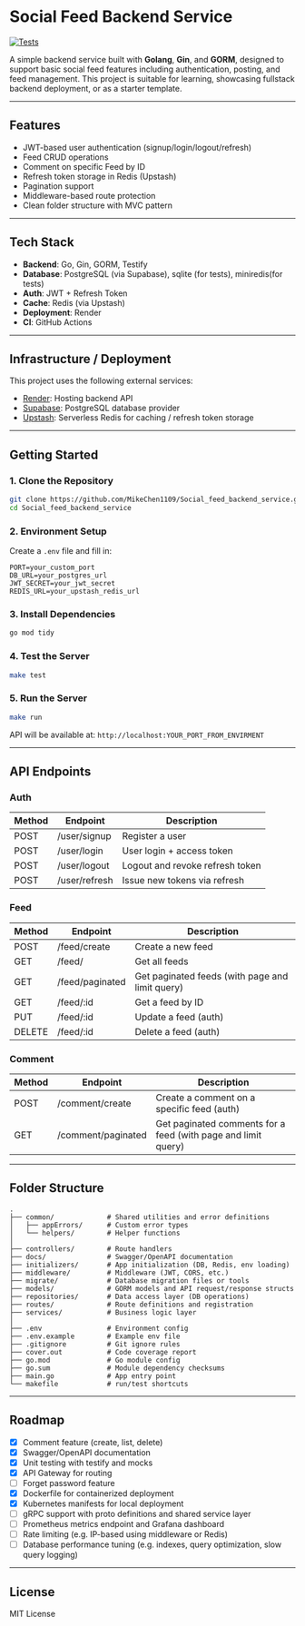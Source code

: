# Social Feed Backend Service

[![Tests](https://github.com/MikeChen1109/Social_feed_backend_service/actions/workflows/ci.yml/badge.svg)](https://github.com/MikeChen1109/Social_feed_backend_service/actions/workflows/ci.yml)


A simple backend service built with **Golang**, **Gin**, and **GORM**, designed to support basic social feed features including authentication, posting, and feed management. This project is suitable for learning, showcasing fullstack backend deployment, or as a starter template.

---

## Features

* JWT-based user authentication (signup/login/logout/refresh)
* Feed CRUD operations
* Comment on specific Feed by ID
* Refresh token storage in Redis (Upstash)
* Pagination support
* Middleware-based route protection
* Clean folder structure with MVC pattern

---

## Tech Stack

* **Backend**: Go, Gin, GORM, Testify
* **Database**: PostgreSQL (via Supabase), sqlite (for tests), miniredis(for tests)
* **Auth**: JWT + Refresh Token  
* **Cache**: Redis (via Upstash)
* **Deployment**: Render
* **CI**: GitHub Actions

---

## Infrastructure / Deployment

This project uses the following external services:

* [Render](https://render.com/): Hosting backend API
* [Supabase](https://supabase.com/): PostgreSQL database provider
* [Upstash](https://upstash.com/): Serverless Redis for caching / refresh token storage

---

## Getting Started

### 1. Clone the Repository

```bash
git clone https://github.com/MikeChen1109/Social_feed_backend_service.git
cd Social_feed_backend_service
```

### 2. Environment Setup

Create a `.env` file and fill in:

```env
PORT=your_custom_port
DB_URL=your_postgres_url
JWT_SECRET=your_jwt_secret
REDIS_URL=your_upstash_redis_url
```

### 3. Install Dependencies

```bash
go mod tidy
```

### 4. Test the Server

```bash
make test 
```

### 5. Run the Server

```bash
make run 
```

API will be available at: `http://localhost:YOUR_PORT_FROM_ENVIRMENT`

---

## API Endpoints

### Auth

| Method | Endpoint      | Description                     |
| ------ | ------------- | ------------------------------- |
| POST   | /user/signup  | Register a user                 |
| POST   | /user/login   | User login + access token       |
| POST   | /user/logout  | Logout and revoke refresh token |
| POST   | /user/refresh | Issue new tokens via refresh    |

### Feed

| Method | Endpoint     | Description          |
| ------ | ----------------- | ------------------------------------------------- |
| POST   | /feed/create      | Create a new feed                                 |
| GET    | /feed/            | Get all feeds                                     |
| GET    | /feed/paginated   | Get paginated feeds (with page and limit query)   |
| GET    | /feed/\:id        | Get a feed by ID                                  |
| PUT    | /feed/\:id        | Update a feed (auth)                              |
| DELETE | /feed/\:id        | Delete a feed (auth)                              |

### Comment

| Method | Endpoint              | Description                                                                |
| ------ | --------------------- | ---------------------------------------------------------------------------|
| POST   | /comment/create       | Create a comment on a specific feed (auth)                                 |
| GET    | /comment/paginated    | Get paginated comments for a feed (with page and limit query)              |

---

## Folder Structure

```
.
├── common/             # Shared utilities and error definitions
│   ├── appErrors/      # Custom error types
│   └── helpers/        # Helper functions
│
├── controllers/        # Route handlers
├── docs/               # Swagger/OpenAPI documentation
├── initializers/       # App initialization (DB, Redis, env loading)
├── middleware/         # Middleware (JWT, CORS, etc.)
├── migrate/            # Database migration files or tools
├── models/             # GORM models and API request/response structs
├── repositories/       # Data access layer (DB operations)
├── routes/             # Route definitions and registration
├── services/           # Business logic layer
│
├── .env                # Environment config
├── .env.example        # Example env file
├── .gitignore          # Git ignore rules
├── cover.out           # Code coverage report
├── go.mod              # Go module config
├── go.sum              # Module dependency checksums
├── main.go             # App entry point
└── makefile            # run/test shortcuts

```

---

## Roadmap

* [x] Comment feature (create, list, delete)
* [x] Swagger/OpenAPI documentation
* [x] Unit testing with testify and mocks
* [x] API Gateway for routing
* [ ] Forget password feature
* [x] Dockerfile for containerized deployment
* [x] Kubernetes manifests for local deployment
* [ ] gRPC support with proto definitions and shared service layer
* [ ] Prometheus metrics endpoint and Grafana dashboard
* [ ] Rate limiting (e.g. IP-based using middleware or Redis)
* [ ] Database performance tuning (e.g. indexes, query optimization, slow query logging)

---

## License

MIT License


